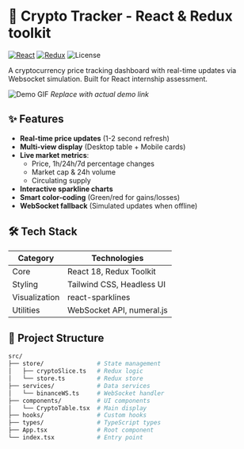 # 🚀 Crypto Tracker - React & Redux toolkit

[![React](https://img.shields.io/badge/React-18.2-blue)](https://react.dev/)
[![Redux](https://img.shields.io/badge/Redux_Toolkit-1.9-purple)](https://redux-toolkit.js.org/)
![License](https://img.shields.io/badge/License-MIT-green)

A  cryptocurrency price tracking dashboard with real-time updates via Websocket simulation. Built for React internship assessment.

![Demo GIF](./demo.gif) *Replace with actual demo link*

## ✨ Features
- **Real-time price updates** (1-2 second refresh)
- **Multi-view display** (Desktop table + Mobile cards)
- **Live market metrics**:
  - Price, 1h/24h/7d percentage changes
  - Market cap & 24h volume
  - Circulating supply
- **Interactive sparkline charts**
- **Smart color-coding** (Green/red for gains/losses)
- **WebSocket fallback** (Simulated updates when offline)

## 🛠 Tech Stack
| Category       | Technologies                          |
|----------------|---------------------------------------|
| Core           | React 18, Redux Toolkit               |
| Styling        | Tailwind CSS, Headless UI             |
| Visualization  | react-sparklines                      |
| Utilities      | WebSocket API, numeral.js             |

## 📁 Project Structure
```bash
src/
├── store/               # State management
│   ├── cryptoSlice.ts   # Redux logic
│   └── store.ts         # Redux store
├── services/            # Data services
│   └── binanceWS.ts     # WebSocket handler
├── components/          # UI components
│   └── CryptoTable.tsx  # Main display
├── hooks/               # Custom hooks
├── types/               # TypeScript types
├── App.tsx              # Root component
└── index.tsx            # Entry point
